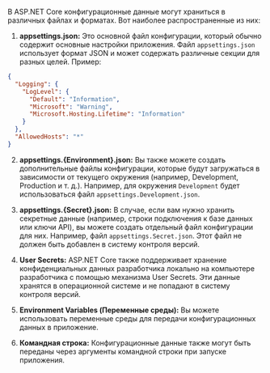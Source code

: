 
В ASP.NET Core конфигурационные данные могут храниться в различных файлах и форматах. Вот наиболее распространенные из них:

1. **appsettings.json:** Это основной файл конфигурации, который обычно содержит основные настройки приложения. Файл `appsettings.json` использует формат JSON и может содержать различные секции для разных целей. Пример:

```JSON
{
  "Logging": {
    "LogLevel": {
      "Default": "Information",
      "Microsoft": "Warning",
      "Microsoft.Hosting.Lifetime": "Information"
    }
  },
  "AllowedHosts": "*"
}
```

2. **appsettings.{Environment}.json:** Вы также можете создать дополнительные файлы конфигурации, которые будут загружаться в зависимости от текущего окружения (например, Development, Production и т. д.). Например, для окружения `Development` будет использоваться файл `appsettings.Development.json`.
    
3. **appsettings.{Secret}.json:** В случае, если вам нужно хранить секретные данные (например, строки подключения к базе данных или ключи API), вы можете создать отдельный файл конфигурации для них. Например, файл `appsettings.Secret.json`. Этот файл не должен быть добавлен в систему контроля версий.
    
4. **User Secrets:** ASP.NET Core также поддерживает хранение конфиденциальных данных разработчика локально на компьютере разработчика с помощью механизма User Secrets. Эти данные хранятся в операционной системе и не попадают в систему контроля версий.
    
5. **Environment Variables (Переменные среды):** Вы можете использовать переменные среды для передачи конфигурационных данных в приложение.
    
6. **Командная строка:** Конфигурационные данные также могут быть переданы через аргументы командной строки при запуске приложения.